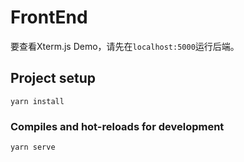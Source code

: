 # FrontEnd

要查看Xterm.js Demo，请先在`localhost:5000`运行后端。

## Project setup
```
yarn install
```

### Compiles and hot-reloads for development
```
yarn serve
```